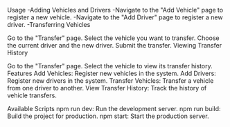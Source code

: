 Usage
-Adding Vehicles and Drivers
-Navigate to the "Add Vehicle" page to register a new vehicle.
-Navigate to the "Add Driver" page to register a new driver.
-Transferring Vehicles

Go to the "Transfer" page.
Select the vehicle you want to transfer.
Choose the current driver and the new driver.
Submit the transfer.
Viewing Transfer History

Go to the "Transfer" page.
Select the vehicle to view its transfer history.
Features
Add Vehicles: Register new vehicles in the system.
Add Drivers: Register new drivers in the system.
Transfer Vehicles: Transfer a vehicle from one driver to another.
View Transfer History: Track the history of vehicle transfers.

Available Scripts
npm run dev: Run the development server.
npm run build: Build the project for production.
npm start: Start the production server.
